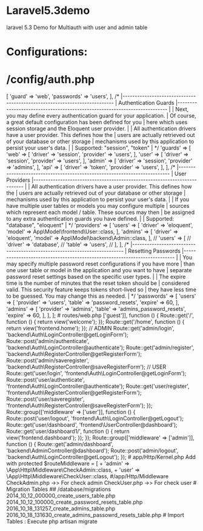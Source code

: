 # Laravel5.3demo
laravel 5.3 Demo for Multiauth with user and admin table

# Configurations:

# /config/auth.php
<?php

return [

    /*
    |--------------------------------------------------------------------------
    | Authentication Defaults
    |--------------------------------------------------------------------------
    |
    | This option controls the default authentication "guard" and password
    | reset options for your application. You may change these defaults
    | as required, but they're a perfect start for most applications.
    |
    */

    'defaults' => [
        'guard' => 'web',
        'passwords' => 'users',
    ],

    /*
    |--------------------------------------------------------------------------
    | Authentication Guards
    |--------------------------------------------------------------------------
    |
    | Next, you may define every authentication guard for your application.
    | Of course, a great default configuration has been defined for you
    | here which uses session storage and the Eloquent user provider.
    |
    | All authentication drivers have a user provider. This defines how the
    | users are actually retrieved out of your database or other storage
    | mechanisms used by this application to persist your user's data.
    |
    | Supported: "session", "token"
    |
    */

    'guards' => [
        'web' => [
            'driver' => 'session',
            'provider' => 'users',
        ],
	'user' => [
            'driver' => 'session',
            'provider' => 'users',
        ],
	'admin' => [
            'driver' => 'session',
            'provider' => 'admins',
        ],

        'api' => [
            'driver' => 'token',
            'provider' => 'users',
        ],
    ],

    /*
    |--------------------------------------------------------------------------
    | User Providers
    |--------------------------------------------------------------------------
    |
    | All authentication drivers have a user provider. This defines how the
    | users are actually retrieved out of your database or other storage
    | mechanisms used by this application to persist your user's data.
    |
    | If you have multiple user tables or models you may configure multiple
    | sources which represent each model / table. These sources may then
    | be assigned to any extra authentication guards you have defined.
    |
    | Supported: "database", "eloquent"
    |
    */

    'providers' => [
        'users' => [
            'driver' => 'eloquent',
            'model' => App\Model\frontend\User::class,
        ],
	'admins' => [
            'driver' => 'eloquent',
            'model' => App\Model\backend\Admin::class,
        ],

        // 'users' => [
        //     'driver' => 'database',
        //     'table' => 'users',
        // ],
    ],

    /*
    |--------------------------------------------------------------------------
    | Resetting Passwords
    |--------------------------------------------------------------------------
    |
    | You may specify multiple password reset configurations if you have more
    | than one user table or model in the application and you want to have
    | separate password reset settings based on the specific user types.
    |
    | The expire time is the number of minutes that the reset token should be
    | considered valid. This security feature keeps tokens short-lived so
    | they have less time to be guessed. You may change this as needed.
    |
    */

    'passwords' => [
        'users' => [
            'provider' => 'users',
            'table' => 'password_resets',
            'expire' => 60,
        ],
	'admins' => [
            'provider' => 'admins',
            'table' => 'admins_password_resets',
            'expire' => 60,
        ],
    ],

];

# routes/web.php

<?php

Route::group(['middleware' => ['guest']], function () {
    
    Route::get('/', function () {
        return view('welcome');
    });

    Route::get('/home', function () {
        return view('frontend.home');
    });
    
    
    // ADMIN
    Route::get('admin/login', 'backend\Auth\LoginController@getLoginForm');
    Route::post('admin/authenticate', 'backend\Auth\LoginController@authenticate');
    
    Route::get('admin/register', 'backend\Auth\RegisterController@getRegisterForm');
    Route::post('admin/saveregister', 'backend\Auth\RegisterController@saveRegisterForm');
    
    // USER 
    Route::get('user/login', 'frontend\Auth\LoginController@getLoginForm');
    Route::post('user/authenticate', 'frontend\Auth\LoginController@authenticate');
    
    Route::get('user/register', 'frontend\Auth\RegisterController@getRegisterForm');
    Route::post('user/saveregister', 'frontend\Auth\RegisterController@saveRegisterForm');


});


Route::group(['middleware' => ['user']], function () {
    
    Route::post('user/logout', 'frontend\Auth\LoginController@getLogout');
    Route::get('user/dashboard', 'frontend\UserController@dashboard');
    
    Route::get('user/dashboard1/', function () {
        
        return view('frontend.dashboard');
    });
    
});



Route::group(['middleware' => ['admin']], function () {
    
    
    Route::get('admin/dashboard', 'backend\AdminController@dashboard');
    Route::post('admin/logout', 'backend\Auth\LoginController@getLogout');
    
    
});

# app/Http/Kernel.php
Add with protected $routeMiddleware = [

	      + 'admin' => \App\Http\Middleware\CheckAdmin::class,
        + 'user' => \App\Http\Middleware\CheckUser::class,

#/app/Http/Middleware

CheckAdmin.php ->> For check admin 

CheckUser.php  ->> For check user



# Migration Tables
## /database/migrations

2014_10_12_000000_create_users_table.php

2014_10_12_100000_create_password_resets_table.php

2016_10_18_131257_create_admins_table.php

2016_10_18_131630_create_admins_passowrd_resets_table.php


# Import Tables : 

Execute

php artisan migrate

